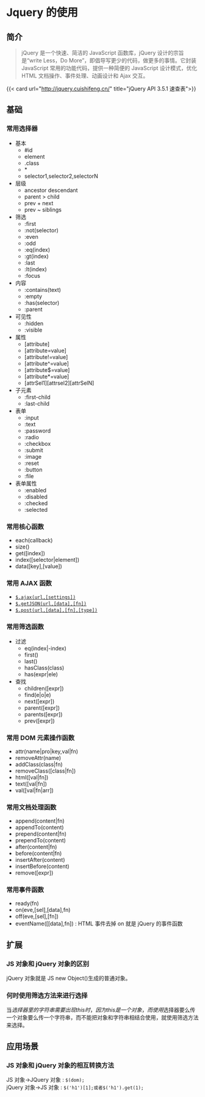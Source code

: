 # Jquery 的使用


## 简介

> jQuery 是一个快速、简洁的 JavaScript 函数库，jQuery 设计的宗旨是“write Less，Do More”，即倡导写更少的代码，做更多的事情。它封装 JavaScript 常用的功能代码，提供一种简便的 JavaScript 设计模式，优化 HTML 文档操作、事件处理、动画设计和 Ajax 交互。

{{< card url="http://jquery.cuishifeng.cn/" title="jQuery API 3.5.1 速查表">}}

## 基础

### 常用选择器

- 基本
  - #id
  - element
  - .class
  - \*
  - selector1,selector2,selectorN
- 层级
  - ancestor descendant
  - parent > child
  - prev + next
  - prev ~ siblings
- 筛选
  - :first
  - :not(selector)
  - :even
  - :odd
  - :eq(index)
  - :gt(index)
  - :last
  - :lt(index)
  - :focus
- 内容
  - :contains(text)
  - :empty
  - :has(selector)
  - :parent
- 可见性
  - :hidden
  - :visible
- 属性
  - [attribute]
  - [attribute=value]
  - [attribute!=value]
  - [attribute^=value]
  - [attribute$=value]
  - [attribute\*=value]
  - [attrSel1][attrsel2][attrSelN]
- 子元素
  - :first-child
  - :last-child
- 表单
  - :input
  - :text
  - :password
  - :radio
  - :checkbox
  - :submit
  - :image
  - :reset
  - :button
  - :file
- 表单属性
  - :enabled
  - :disabled
  - :checked
  - :selected

### 常用核心函数

- each(callback)
- size()
- get([index])
- index([selector|element])
- data([key],[value])

### 常用 AJAX 函数

- [`$.ajax(url,[settings])`](http://jquery.cuishifeng.cn/jQuery.Ajax.html)
- [`$.getJSON(url,[data],[fn])`](http://jquery.cuishifeng.cn/jQuery.getJSON.html)
- [`$.post(url,[data],[fn],[type])`](http://jquery.cuishifeng.cn/jQuery.post.html)

### 常用筛选函数

- 过滤
  - eq(index|-index)
  - first()
  - last()
  - hasClass(class)
  - has(expr|ele)
- 查找
  - children([expr])
  - find(e|o|e)
  - next([expr])
  - parent([expr])
  - parents([expr])
  - prev([expr])

### 常用 DOM 元素操作函数

- attr(name|pro|key,val|fn)
- removeAttr(name)
- addClass(class|fn)
- removeClass([class|fn])
- html([val|fn])
- text([val|fn])
- val([val|fn|arr])

### 常用文档处理函数

- append(content|fn)
- appendTo(content)
- prepend(content|fn)
- prependTo(content)
- after(content|fn)
- before(content|fn)
- insertAfter(content)
- insertBefore(content)
- remove([expr])

### 常用事件函数

- ready(fn)
- on(eve,[sel],[data],fn)
- off(eve,[sel],[fn])
- eventName([[data],fn]) : HTML 事件去掉 on 就是 jQuery 的事件函数

## 扩展

### JS 对象和 jQuery 对象的区别

jQuery 对象就是 JS new Object()生成的普通对象。

### 何时使用筛选方法来进行选择

当$选择器里的字符串需要出现this时，因为this是一个对象，而使用$选择器要么传一个对象要么传一个字符串，而不能把对象和字符串相结合使用，就使用筛选方法来选择。

## 应用场景

### JS 对象和 jQuery 对象的相互转换方法

JS 对象-\>JQuery 对象 : `$(dom);`  
jQuery 对象-\>JS 对象 : `$('h1')[1];或者$('h1').get(1);`


